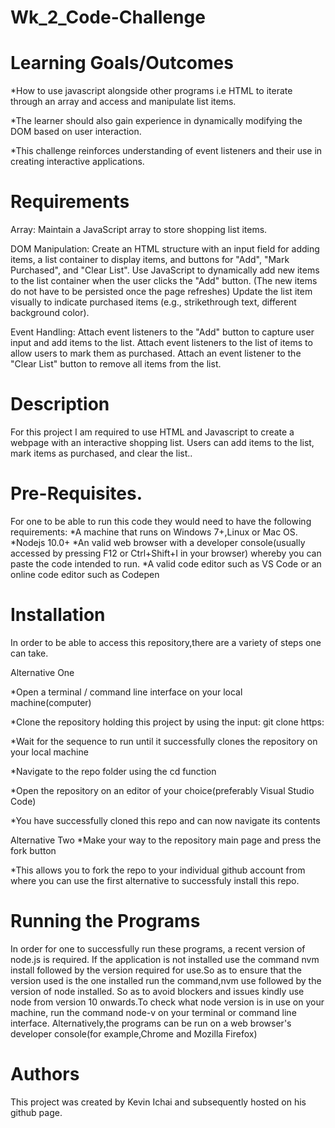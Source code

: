 # Wk_2_Code-Challenge
# Learning Goals/Outcomes
*How to use javascript alongside other programs i.e HTML to  iterate through an array and access and manipulate list items.

*The learner should also gain experience in dynamically modifying the DOM based on user interaction.

*This challenge reinforces understanding of event listeners and their use in creating interactive applications.
 

# Requirements
Array: Maintain a JavaScript array to store shopping list items.

DOM Manipulation:
Create an HTML structure with an input field for adding items, a list container to display items, and buttons for "Add", "Mark Purchased", and "Clear List".
Use JavaScript to dynamically add new items to the list container when the user clicks the "Add" button. (The new items do not have to be persisted once the page refreshes)
Update the list item visually to indicate purchased items (e.g., strikethrough text, different background color).

Event Handling:
Attach event listeners to the "Add" button to capture user input and add items to the list.
Attach event listeners to the list of items to allow users to mark them as purchased.
Attach an event listener to the "Clear List" button to remove all items from the list.




# Description
For this project I am required to use HTML and Javascript to create a webpage with an interactive shopping list. Users can add items to the list, mark items as purchased, and clear the list..

# Pre-Requisites.
For one to be able to run this code they would need to have the following requirements:
*A machine that runs on Windows 7+,Linux or Mac OS.
*Nodejs 10.0+
*An valid web browser with a developer console(usually accessed by pressing F12 or Ctrl+Shift+I in your browser) whereby you can paste the code intended to run.
*A valid code editor such as VS Code or an online code editor such as Codepen

# Installation
In order to be able to access this repository,there are a variety of steps one can take.

Alternative One

*Open a terminal / command line interface on your local machine(computer)

*Clone the repository holding this project by using the input:
 git clone https:

*Wait for the sequence to run until it successfully clones the repository on your local machine

*Navigate to the repo folder using the cd function

*Open the repository on an editor of your choice(preferably Visual Studio Code)

*You have successfully cloned this repo and can now navigate its contents

Alternative Two
*Make your way to the repository main page and press the fork button

*This allows you to fork the repo to your individual github account from where you can use the first alternative to successfuly install this repo.

# Running the Programs
In order for one to successfully run these programs, a recent version of node.js is required.
If the application is not installed use the command nvm install followed by the version required for use.So as to ensure that the version used is the one installed run the command,nvm use followed by the version of node installed.
So as to avoid blockers and issues kindly use node from version 10 onwards.To check what node version is in use on your machine, run the command node-v on your terminal or command line interface.
Alternatively,the programs can be run on a web browser's developer console(for example,Chrome and Mozilla Firefox)

# Authors
This project was created by Kevin Ichai and subsequently hosted on his github page.